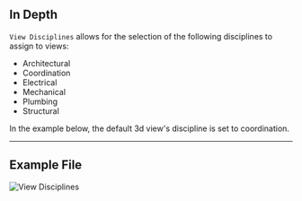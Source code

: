 ## In Depth
`View Disciplines` allows for the selection of the following disciplines to assign to views:

- Architectural
- Coordination
- Electrical
- Mechanical
- Plumbing
- Structural

In the example below, the default 3d view's discipline is set to coordination.
___
## Example File

![View Disciplines](./DSRevitNodesUI.ViewDisciplines_img.jpg)
